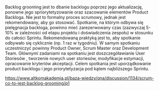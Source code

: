 Backlog grooming jest to dbanie backlogu poprzez jego aktualizację, ponowne jego spriorytetyzowanie oraz szacowanie elementów Product Backloga. Nie jest to formalny proces scrumowy, jednak jest rekomendowany, aby go stosować. Spotkanie, na którym odbywa się pielęgnacja backloga, powinno mieć zarezerwowany czas (zazwyczaj 5-10% w zależności od etapu projektu i doświadczenia zespołu) w stosunku do całości Sprintu. Rekomendowaną praktyką jest to, aby spotkanie odbywało się cyklicznie (np. 1 raz w tygodniu). W samym spotkaniu uczestniczyć powinny Product Owner, Scrum Master oraz Development Team. Głównymi zadaniami na spotkaniu jest doszczegóławianie User Storiesów , tworzenie nowych user storiesów, modyfikacje estymacji, opracowanie kryteriów akceptacji. Celem spotkania jest uporządkowanie product backlogu i jego priorytetyzacja pod kątem najbliższego Sprintu.

https://www.altkomakademia.pl/baza-wiedzy/qna/discussion/1134/scrum-co-to-jest-backlog-grooming/p1
